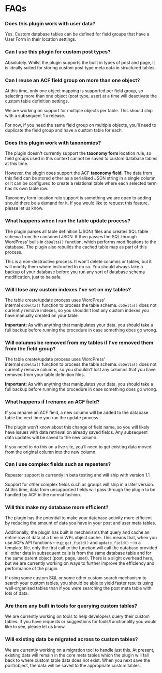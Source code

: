 # FAQs

### Does this plugin work with user data?

Yes. Custom database tables can be defined for field groups that have a User Form in their location settings.

### Can I use this plugin for custom post types?

Absolutely. Whilst the plugin supports the built in types of post and page, it is ideally suited for storing custom post type meta data in structured tables.

### Can I reuse an ACF field group on more than one object?

At this time, only one object mapping is supported per field group, so selecting more than one object (post type, user) at a time will deactivate the custom table definition settings.

We are working on support for multiple objects per table. This should ship with a subsequent 1.x release.

For now, if you need the same field group on multiple objects, you’ll need to duplicate the field group and have a custom table for each.

### Does this plugin work with taxonomies?

The plugin doesn't currently support the **taxonomy form** location rule, so field groups used in this context cannot be saved to custom database tables at this time.

However, the plugin does support the ACF **taxonomy field**. The data from this field can be stored either as a serialised JSON string in a single column or it can be configured to create a relational table where each selected term has its own table row.

Taxonomy form location rule support is something we are open to adding should there be a demand for it. If you would like to request this feature, please let us know.

### What happens when I run the table update process?

The plugin parses all table definition (JSON) files and creates SQL table schema from the contained JSON. It then passes the SQL through WordPress' built-in `dbDelta()` function, which performs modifications to the database. The plugin also rebuilds the cached table map as part of this process.

This is a non-destructive process. It won’t delete columns or tables, but it will modify them where instructed to do so. You should always take a backup of your database before you run any sort of database schema modification, just to be safe.

### Will I lose any custom indexes I've set on my tables?

The table create/update process uses WordPress' internal `dbDelta()` function to process the table schema. `dbDelta()` does not currently remove indexes, so you shouldn't lost any custom indexes you have manually created on your table.

**Important:** As with anything that manipulates your data, you should take a full backup before running the procedure in case something does go wrong.

### Will columns be removed from my tables if I've removed them from the field group?

The table create/update process uses WordPress' internal `dbDelta()` function to process the table schema. `dbDelta()` does not currently remove columns, so you shouldn't lost any columns that you have removed from your table definition files.

**Important:** As with anything that manipulates your data, you should take a full backup before running the procedure in case something does go wrong.

### What happens if I rename an ACF field?

If you rename an ACF field, a new column will be added to the database table the next time you run the update process.

The plugin won’t know about this change of field name, so you will likely have issues with data retrieval on already saved fields. Any subsequent data updates will be saved to the new column.

If you need to do this on a live site, you’ll need to get existing data moved from the original column into the new column.

### Can I use complex fields such as repeaters?

Repeater support is currently in beta testing and will ship with version 1.1

Support for other complex fields such as groups will ship in a later version. At this time, data from unsupported fields will pass through the plugin to be handled by ACF in the normal fashion.

### Will this make my database more efficient?

The plugin has the potential to make your database activity more efficient by reducing the amount of data you have in your post and user meta tables.

Additionally, the plugin has built in mechanisms that query and cache an entire row of data at a time in WPs object cache. This means that, when you use ACFs API functions – e.g; `get_field()` and `update_field()` – in a template file, only the first call to the function will call the database provided all other data in subsequent calls is from the same database table and for the same parent object (post, page, user). There is a slight overhead here, but we are currently working on ways to further improve the efficiency and performance of the plugin.

If using some custom SQL or some other custom search mechanism to search your custom tables, you should be able to yield faster results using well-organised tables than if you were searching the post meta table with lots of data.

### Are there any built in tools for querying custom tables?

We are currently working on tools to help developers query their custom tables. If you have requests or suggestions for tools/functionality you would like to see, please let us know.

### Will existing data be migrated across to custom tables?

We are currently working on a migration tool to handle just this. At present, existing data will remain in the core meta tables which the plugin will fall back to where custom table data does not exist. When you next save the post/object, the data will be saved to the appropriate custom tables.
